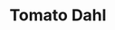 ---
title: Tomato Dahl
metadata:
  course: Main
  source: https://smile.amazon.co.uk/Imperfect-Vegan-Fearne-Cotton/dp/1841882895/
  title: Tomato Dahl
  servings: '3'
ingredients:
- name: soy sauce
  amount: 2 tbsp
- name: miso paste
  amount: 1 tsp
- name: coconut milk
  amount: 400 ml
- name: mild curry powder
  amount: 2 tsp
- name: chopped tomatoes
  amount: 400 g
- name: crushed garlic
  amount: 4 cloves
- name: greek yogurt
  amount: 4 tbsp
- name: washed red split lentils
  amount: 260 g
cookware:
- name: pan
steps:
- description: Grab a pan and add in the washed red split lentils, crushed garlic,
    soy sauce, mild curry powder, miso paste, chopped tomatoes and coconut milk.
- description: Bring to the boil, then reduce heat and simmer for 15 minutes, stirring
    frequently to stop the lentils sticking to the base of the pan.
- description: Add in the greek yogurt, stir, and simmer for another 5 minutes then
    serve.

---